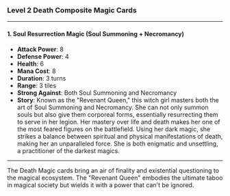 ### Level 2 Death Composite Magic Cards

---

#### 1. Soul Resurrection Magic (Soul Summoning + Necromancy)

- **Attack Power**: 8
- **Defense Power**: 4
- **Health**: 6
- **Mana Cost**: 8
- **Duration**: 3 turns
- **Range**: 3 tiles
- **Strong Against**: Both Soul Summoning and Necromancy
- **Story**: Known as the "Revenant Queen," this witch girl masters both the art of Soul Summoning and Necromancy. She can not only summon souls but also give them corporeal forms, essentially resurrecting them to serve in her legion. Her mastery over life and death makes her one of the most feared figures on the battlefield. Using her dark magic, she strikes a balance between spiritual and physical manifestations of death, making her an unparalleled force. She is both enigmatic and unsettling, a practitioner of the darkest magics.

---

The Death Magic cards bring an air of finality and existential questioning to the magical ecosystem. The "Revenant Queen" embodies the ultimate taboo in magical society but wields it with a power that can't be ignored.